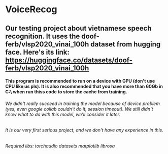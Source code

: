 # VoiceRecog

## Our testing project about vietnamese speech recognition. It uses the doof-ferb/vlsp2020_vinai_100h dataset from hugging face. Here's its link: https://huggingface.co/datasets/doof-ferb/vlsp2020_vinai_100h

#### This program is recommended to run on a device with GPU (don't use CPU like us pls). It is also recommended that you have more than 60Gb in C:\ when run thiss code to store the cache from training.

###### We didn't really succeed in training the model because of device problem (yes, even google collab couldn't do it, session timeout). We still didn't know what to do with this model, we'll consider it later.
###### It is our very first serious project, and we don't have any experience in this.
###### Required libs: torchaudio datasets matplotlib librosa
